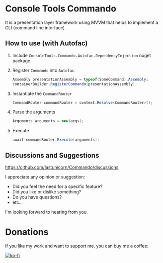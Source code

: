 # Console Tools Commando

It is a presentation layer framework using MVVM that helps to implement a CLI (command line interface).

## How to use (with Autofac)

1. Include `ConsoleTools.Commando.Autofac.DependencyInjection` nuget package.

2. Register `Commando` into `Autofac`.

   ```csharp
   Assembly presentationAssembly = typeof(SomeCommand).Assembly;
   containerBuilder.RegisterCommando(presentationAssembly);
   ```

3. Instantiate the `CommandRouter`
   ```csharp
   CommandRouter commandRouter = context.Resolve<CommandRouter>();
   ```

4. Parse the arguments
   ```csharp
   Arguments arguments = new(args);
   ```

5. Execute
   ```csharp
   await commandRouter.Execute(arguments);
   ```

## Discussions and Suggestions

https://github.com/lastunicorn/Commando/discussions

I appreciate any opinion or suggestion:

- Did you feel the need for a specific feature?
- Did you like or dislike something?
- Do you have questions?
- etc...

I'm looking forward to hearing from you.

# Donations

If you like my work and want to support me, you can buy me a coffee:

[![ko-fi](https://www.ko-fi.com/img/githubbutton_sm.svg)](https://ko-fi.com/Y8Y62EZ8H)

